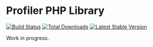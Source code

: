 # Profiler PHP Library

[![Build Status](https://travis-ci.org/RenLifeDev/profiler.svg?branch=master)](https://travis-ci.org/RenLifeDev/profiler)
[![Total Downloads](https://img.shields.io/packagist/dt/renlifedev/profiler.svg)](https://packagist.org/packages/renlifedev/profiler)
[![Latest Stable Version](https://img.shields.io/packagist/v/renlifedev/profiler.svg)](https://packagist.org/packages/renlifedev/profiler)

Work in progress.